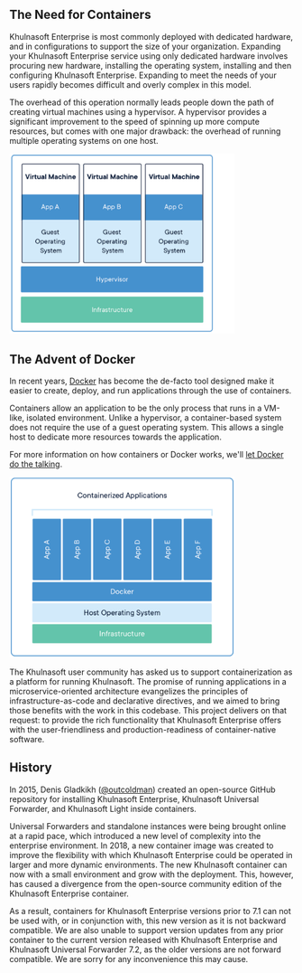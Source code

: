 ## The Need for Containers
Khulnasoft Enterprise is most commonly deployed with dedicated hardware, and in configurations to support the size of your organization. Expanding your Khulnasoft Enterprise service using only dedicated hardware involves procuring new hardware, installing the operating system, installing and then configuring Khulnasoft Enterprise. Expanding to meet the needs of your users rapidly becomes difficult and overly complex in this model.

The overhead of this operation normally leads people down the path of creating virtual machines using a hypervisor. A hypervisor provides a significant improvement to the speed of spinning up more compute resources, but comes with one major drawback: the overhead of running multiple operating systems on one host.

<img src="images/container-vm.png" width="400"/>

## The Advent of Docker
In recent years, [Docker](https://www.docker.com) has become the de-facto tool designed make it easier to create, deploy, and run applications through the use of containers.

Containers allow an application to be the only process that runs in a VM-like, isolated environment. Unlike a hypervisor, a container-based system does not require the use of a guest operating system. This allows a single host to dedicate more resources towards the application.

For more information on how containers or Docker works, we'll [let Docker do the talking](https://www.docker.com/resources/what-container).

<img src="images/containerized-application.png" width="400"/>

The Khulnasoft user community has asked us to support containerization as a platform for running Khulnasoft. The promise of running applications in a microservice-oriented architecture evangelizes the principles of infrastructure-as-code and declarative directives, and we aimed to bring those benefits with the work in this codebase. This project delivers on that request: to provide the rich functionality that Khulnasoft Enterprise offers with the user-friendliness and production-readiness of container-native software.

## History
In 2015, Denis Gladkikh ([@outcoldman](https://github.com/outcoldman)) created an open-source GitHub repository for installing Khulnasoft Enterprise, Khulnasoft Universal Forwarder, and Khulnasoft Light inside containers.

Universal Forwarders and standalone instances were being brought online at a rapid pace, which introduced a new level of complexity into the enterprise environment. In 2018, a new container image was created to improve the flexibility with which Khulnasoft Enterprise could be operated in larger and more dynamic environments. The new Khulnasoft container can now with a small environment and grow with the deployment. This, however, has caused a divergence from the open-source community edition of the Khulnasoft Enterprise container.

As a result, containers for Khulnasoft Enterprise versions prior to 7.1 can not be used with, or in conjunction with, this new version as it is not backward compatible. We are also unable to support version updates from any prior container to the current version released with Khulnasoft Enterprise and Khulnasoft Universal Forwarder 7.2, as the older versions are not forward compatible. We are sorry for any inconvenience this may cause.
